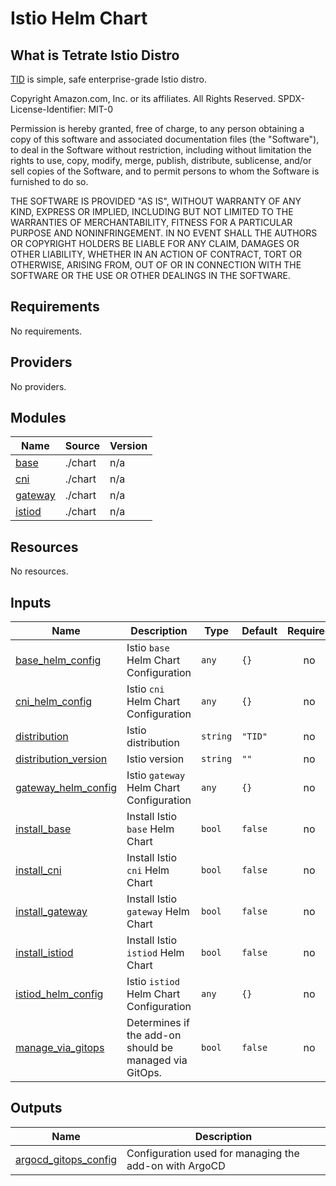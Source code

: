 # Istio Helm Chart

## What is Tetrate Istio Distro
[TID](https://istio.tetratelabs.io/) is simple, safe enterprise-grade Istio distro.

<!--- BEGIN_TF_DOCS --->
Copyright Amazon.com, Inc. or its affiliates. All Rights Reserved.
SPDX-License-Identifier: MIT-0

Permission is hereby granted, free of charge, to any person obtaining a copy of this
software and associated documentation files (the "Software"), to deal in the Software
without restriction, including without limitation the rights to use, copy, modify,
merge, publish, distribute, sublicense, and/or sell copies of the Software, and to
permit persons to whom the Software is furnished to do so.

THE SOFTWARE IS PROVIDED "AS IS", WITHOUT WARRANTY OF ANY KIND, EXPRESS OR IMPLIED,
INCLUDING BUT NOT LIMITED TO THE WARRANTIES OF MERCHANTABILITY, FITNESS FOR A
PARTICULAR PURPOSE AND NONINFRINGEMENT. IN NO EVENT SHALL THE AUTHORS OR COPYRIGHT
HOLDERS BE LIABLE FOR ANY CLAIM, DAMAGES OR OTHER LIABILITY, WHETHER IN AN ACTION
OF CONTRACT, TORT OR OTHERWISE, ARISING FROM, OUT OF OR IN CONNECTION WITH THE
SOFTWARE OR THE USE OR OTHER DEALINGS IN THE SOFTWARE.

## Requirements

No requirements.

## Providers

No providers.

## Modules

| Name | Source | Version |
|------|--------|---------|
| <a name="module_base"></a> [base](#module\_base) | ./chart | n/a |
| <a name="module_cni"></a> [cni](#module\_cni) | ./chart | n/a |
| <a name="module_gateway"></a> [gateway](#module\_gateway) | ./chart | n/a |
| <a name="module_istiod"></a> [istiod](#module\_istiod) | ./chart | n/a |

## Resources

No resources.

## Inputs

| Name | Description | Type | Default | Required |
|------|-------------|------|---------|:--------:|
| <a name="input_base_helm_config"></a> [base\_helm\_config](#input\_base\_helm\_config) | Istio `base` Helm Chart Configuration | `any` | `{}` | no |
| <a name="input_cni_helm_config"></a> [cni\_helm\_config](#input\_cni\_helm\_config) | Istio `cni` Helm Chart Configuration | `any` | `{}` | no |
| <a name="input_distribution"></a> [distribution](#input\_distribution) | Istio distribution | `string` | `"TID"` | no |
| <a name="input_distribution_version"></a> [distribution\_version](#input\_distribution\_version) | Istio version | `string` | `""` | no |
| <a name="input_gateway_helm_config"></a> [gateway\_helm\_config](#input\_gateway\_helm\_config) | Istio `gateway` Helm Chart Configuration | `any` | `{}` | no |
| <a name="input_install_base"></a> [install\_base](#input\_install\_base) | Install Istio `base` Helm Chart | `bool` | `false` | no |
| <a name="input_install_cni"></a> [install\_cni](#input\_install\_cni) | Install Istio `cni` Helm Chart | `bool` | `false` | no |
| <a name="input_install_gateway"></a> [install\_gateway](#input\_install\_gateway) | Install Istio `gateway` Helm Chart | `bool` | `false` | no |
| <a name="input_install_istiod"></a> [install\_istiod](#input\_install\_istiod) | Install Istio `istiod` Helm Chart | `bool` | `false` | no |
| <a name="input_istiod_helm_config"></a> [istiod\_helm\_config](#input\_istiod\_helm\_config) | Istio `istiod` Helm Chart Configuration | `any` | `{}` | no |
| <a name="input_manage_via_gitops"></a> [manage\_via\_gitops](#input\_manage\_via\_gitops) | Determines if the add-on should be managed via GitOps. | `bool` | `false` | no |

## Outputs

| Name | Description |
|------|-------------|
| <a name="output_argocd_gitops_config"></a> [argocd\_gitops\_config](#output\_argocd\_gitops\_config) | Configuration used for managing the add-on with ArgoCD |

<!--- END_TF_DOCS --->
